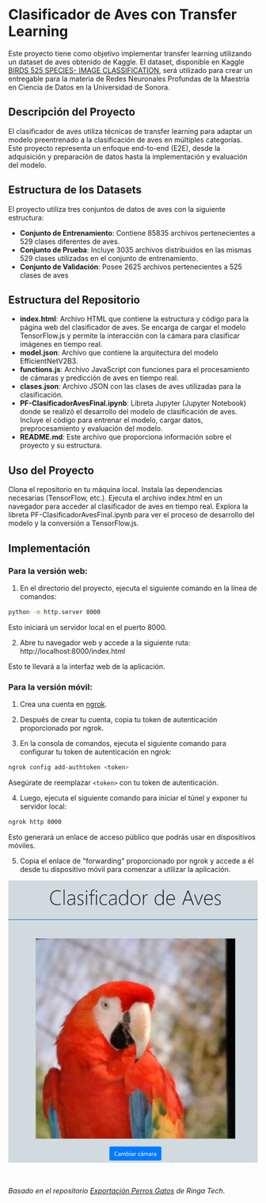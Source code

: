 # Clasificador de Aves con Transfer Learning

Este proyecto tiene como objetivo implementar transfer learning utilizando un dataset de aves obtenido de Kaggle. El dataset, disponible en Kaggle [BIRDS 525 SPECIES- IMAGE CLASSIFICATION](https://www.kaggle.com/datasets/gpiosenka/100-bird-species?resource=download&select=birds.csv), será utilizado para crear un entregable para la materia de Redes Neuronales Profundas de la Maestría en Ciencia de Datos en la Universidad de Sonora.

## Descripción del Proyecto
El clasificador de aves utiliza técnicas de transfer learning para adaptar un modelo preentrenado a la clasificación de aves en múltiples categorías. Este proyecto representa un enfoque end-to-end (E2E), desde la adquisición y preparación de datos hasta la implementación y evaluación del modelo.

## Estructura de los Datasets
El proyecto utiliza tres conjuntos de datos de aves con la siguiente estructura:
- **Conjunto de Entrenamiento**: Contiene 85835 archivos pertenecientes a 529 clases diferentes de aves.
- **Conjunto de Prueba**: Incluye 3035 archivos distribuidos en las mismas 529 clases utilizadas en el conjunto de entrenamiento.
- **Conjunto de Validación**: Posee 2625 archivos pertenecientes a 525 clases de aves

## Estructura del Repositorio
- **index.html**: Archivo HTML que contiene la estructura y código para la página web del clasificador de aves. Se encarga de cargar el modelo TensorFlow.js y permite la interacción con la cámara para clasificar imágenes en tiempo real.
- **model.json**: Archivo que contiene la arquitectura del modelo EfficientNetV2B3.
- **functions.js**: Archivo JavaScript con funciones para el procesamiento de cámaras y predicción de aves en tiempo real.
- **clases.json**: Archivo JSON con las clases de aves utilizadas para la clasificación.
- **PF-ClasificadorAvesFinal.ipynb**: Libreta Jupyter (Jupyter Notebook) donde se realizó el desarrollo del modelo de clasificación de aves. Incluye el código para entrenar el modelo, cargar datos, preprocesamiento y evaluación del modelo.
- **README.md**: Este archivo que proporciona información sobre el proyecto y su estructura.

## Uso del Proyecto
Clona el repositorio en tu máquina local.
Instala las dependencias necesarias (TensorFlow, etc.).
Ejecuta el archivo index.html en un navegador para acceder al clasificador de aves en tiempo real.
Explora la libreta PF-ClasificadorAvesFinal.ipynb para ver el proceso de desarrollo del modelo y la conversión a TensorFlow.js.

## Implementación
### Para la versión web:
1. En el directorio del proyecto, ejecuta el siguiente comando en la línea de comandos:
```bash
python -m http.server 8000
```
Esto iniciará un servidor local en el puerto 8000.

2. Abre tu navegador web y accede a la siguiente ruta: http://localhost:8000/index.html

Esto te llevará a la interfaz web de la aplicación.

### Para la versión móvil:

1. Crea una cuenta en [ngrok](https://ngrok.com/).

2. Después de crear tu cuenta, copia tu token de autenticación proporcionado por ngrok.

3. En la consola de comandos, ejecuta el siguiente comando para configurar tu token de autenticación en ngrok:

```bash
ngrok config add-authtoken <token>
```
Asegúrate de reemplazar `<token>` con tu token de autenticación.

4. Luego, ejecuta el siguiente comando para iniciar el túnel y exponer tu servidor local:

```bash
ngrok http 8000
```
Esto generará un enlace de acceso público que podrás usar en dispositivos móviles.

5. Copia el enlace de "forwarding" proporcionado por ngrok y accede a él desde tu dispositivo móvil para comenzar a utilizar la aplicación.


![image_index.png](https://github.com/VesnaPivac/Clasificador-de-Aves/blob/main/image_index.png)





<br>

*Basado en el repositorio [Exportación Perros Gatos](https://github.com/ringa-tech/clasificador-perros-gatos/tree/main) de Ringa Tech.*
